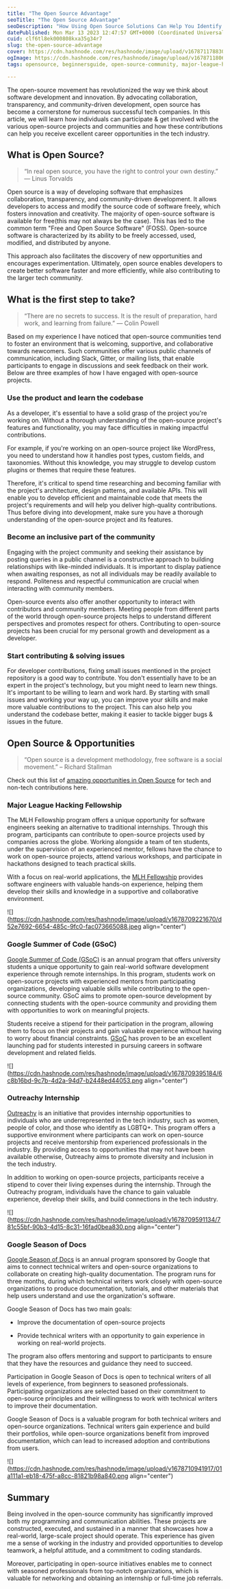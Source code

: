```yaml
---
title: "The Open Source Advantage"
seoTitle: "The Open Source Advantage"
seoDescription: "How Using Open Source Solutions Can Help You Identify and Pursue New Opportunities"
datePublished: Mon Mar 13 2023 12:47:57 GMT+0000 (Coordinated Universal Time)
cuid: clf6tl8ek000808kxa35g34r7
slug: the-open-source-advantage
cover: https://cdn.hashnode.com/res/hashnode/image/upload/v1678711788307/124be85e-995c-4f7c-a21d-d508fd9c6ee7.png
ogImage: https://cdn.hashnode.com/res/hashnode/image/upload/v1678711806275/75fe4733-36bc-4bab-a87c-a3c27fd122b5.png
tags: opensource, beginnersguide, open-source-community, major-league-hacking, outreachyinternship

---
```


The open-source movement has revolutionized the way we think about software development and innovation. By advocating collaboration, transparency, and community-driven development, open source has become a cornerstone for numerous successful tech companies. In this article, we will learn how individuals can participate & get involved with the various open-source projects and communities and how these contributions can help you receive excellent career opportunities in the tech industry.

## What is Open Source?

> “In real open source, you have the right to control your own destiny.” — Linus Torvalds

Open source is a way of developing software that emphasizes collaboration, transparency, and community-driven development. It allows developers to access and modify the source code of software freely, which fosters innovation and creativity. The majority of open-source software is available for free(this may not always be the case). This has led to the common term "Free and Open Source Software" (FOSS). Open-source software is characterized by its ability to be freely accessed, used, modified, and distributed by anyone.

This approach also facilitates the discovery of new opportunities and encourages experimentation. Ultimately, open source enables developers to create better software faster and more efficiently, while also contributing to the larger tech community.

## What is the first step to take?

> “There are no secrets to success. It is the result of preparation, hard work, and learning from failure.” — Colin Powell

Based on my experience I have noticed that open-source communities tend to foster an environment that is welcoming, supportive, and collaborative towards newcomers. Such communities offer various public channels of communication, including Slack, Gitter, or mailing lists, that enable participants to engage in discussions and seek feedback on their work. Below are three examples of how I have engaged with open-source projects.

### **Use the product and learn the codebase**

As a developer, it's essential to have a solid grasp of the project you're working on. Without a thorough understanding of the open-source project's features and functionality, you may face difficulties in making impactful contributions.

For example, if you're working on an open-source project like WordPress, you need to understand how it handles post types, custom fields, and taxonomies. Without this knowledge, you may struggle to develop custom plugins or themes that require these features.

Therefore, it's critical to spend time researching and becoming familiar with the project's architecture, design patterns, and available APIs. This will enable you to develop efficient and maintainable code that meets the project's requirements and will help you deliver high-quality contributions. Thus before diving into development, make sure you have a thorough understanding of the open-source project and its features.

### **Become an inclusive part of the community**

Engaging with the project community and seeking their assistance by posting queries in a public channel is a constructive approach to building relationships with like-minded individuals. It is important to display patience when awaiting responses, as not all individuals may be readily available to respond. Politeness and respectful communication are crucial when interacting with community members.

Open-source events also offer another opportunity to interact with contributors and community members. Meeting people from different parts of the world through open-source projects helps to understand different perspectives and promotes respect for others. Contributing to open-source projects has been crucial for my personal growth and development as a developer.

### **Start contributing & solving issues**

For developer contributions, fixing small issues mentioned in the project repository is a good way to contribute. You don't essentially have to be an expert in the project's technology, but you might need to learn new things. It's important to be willing to learn and work hard. By starting with small issues and working your way up, you can improve your skills and make more valuable contributions to the project. This can also help you understand the codebase better, making it easier to tackle bigger bugs & issues in the future.

## Open Source & Opportunities

> “Open source is a development methodology, free software is a social movement.” – Richard Stallman

Check out this list of [amazing opportunities in Open Source](https://zesty-harrier-8c5.notion.site/Best-Opportunities-in-Open-Source-231e4bf8a97d422faaeec37fcb14a2ba) for tech and non-tech contributions here.

### **Major League Hacking Fellowship**

The MLH Fellowship program offers a unique opportunity for software engineers seeking an alternative to traditional internships. Through this program, participants can contribute to open-source projects used by companies across the globe. Working alongside a team of ten students, under the supervision of an experienced mentor, fellows have the chance to work on open-source projects, attend various workshops, and participate in hackathons designed to teach practical skills.

With a focus on real-world applications, the [MLH Fellowship](https://fellowship.mlh.io/) provides software engineers with valuable hands-on experience, helping them develop their skills and knowledge in a supportive and collaborative environment.

![](https://cdn.hashnode.com/res/hashnode/image/upload/v1678709221670/d52e7692-6654-485c-9fc0-fac073665088.jpeg align="center")

### **Google Summer of Code (GSoC)**

[Google Summer of Code (GSoC)](https://summerofcode.withgoogle.com/) is an annual program that offers university students a unique opportunity to gain real-world software development experience through remote internships. In this program, students work on open-source projects with experienced mentors from participating organizations, developing valuable skills while contributing to the open-source community. GSoC aims to promote open-source development by connecting students with the open-source community and providing them with opportunities to work on meaningful projects.

Students receive a stipend for their participation in the program, allowing them to focus on their projects and gain valuable experience without having to worry about financial constraints. [GSoC](https://summerofcode.withgoogle.com/) has proven to be an excellent launching pad for students interested in pursuing careers in software development and related fields.

![](https://cdn.hashnode.com/res/hashnode/image/upload/v1678709395184/6c8b16bd-9c7b-4d2a-94d7-b2448ed44053.png align="center")

### **Outreachy Internship**

[Outreachy](https://www.outreachy.org/) is an initiative that provides internship opportunities to individuals who are underrepresented in the tech industry, such as women, people of color, and those who identify as LGBTQ+. This program offers a supportive environment where participants can work on open-source projects and receive mentorship from experienced professionals in the industry. By providing access to opportunities that may not have been available otherwise, Outreachy aims to promote diversity and inclusion in the tech industry.

In addition to working on open-source projects, participants receive a stipend to cover their living expenses during the internship. Through the Outreachy program, individuals have the chance to gain valuable experience, develop their skills, and build connections in the tech industry.

![](https://cdn.hashnode.com/res/hashnode/image/upload/v1678709591134/781c55bf-90b3-4d15-8c31-16fad0bea830.png align="center")

### **Google Season of Docs**

[Google Season of Docs](https://developers.google.com/season-of-docs/docs/get-started) is an annual program sponsored by Google that aims to connect technical writers and open-source organizations to collaborate on creating high-quality documentation. The program runs for three months, during which technical writers work closely with open-source organizations to produce documentation, tutorials, and other materials that help users understand and use the organization's software.

Google Season of Docs has two main goals:

* Improve the documentation of open-source projects
    
* Provide technical writers with an opportunity to gain experience in working on real-world projects.
    

The program also offers mentoring and support to participants to ensure that they have the resources and guidance they need to succeed.

Participation in Google Season of Docs is open to technical writers of all levels of experience, from beginners to seasoned professionals. Participating organizations are selected based on their commitment to open-source principles and their willingness to work with technical writers to improve their documentation.

Google Season of Docs is a valuable program for both technical writers and open-source organizations. Technical writers gain experience and build their portfolios, while open-source organizations benefit from improved documentation, which can lead to increased adoption and contributions from users.

![](https://cdn.hashnode.com/res/hashnode/image/upload/v1678710941917/01a111a1-eb18-475f-a8cc-81821b98a840.png align="center")

## Summary

Being involved in the open-source community has significantly improved both my programming and communication abilities. These projects are constructed, executed, and sustained in a manner that showcases how a real-world, large-scale project should operate. This experience has given me a sense of working in the industry and provided opportunities to develop teamwork, a helpful attitude, and a commitment to coding standards.

Moreover, participating in open-source initiatives enables me to connect with seasoned professionals from top-notch organizations, which is valuable for networking and obtaining an internship or full-time job referrals.